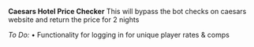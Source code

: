 **Caesars Hotel Price Checker**
This will bypass the bot checks on caesars website
and return the price for 2 nights

_To Do:_
• Functionality for logging in for unique player rates & comps
